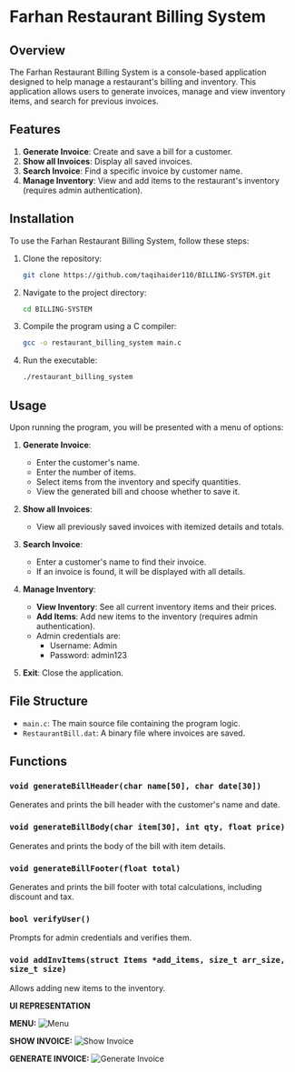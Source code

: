 # Farhan Restaurant Billing System

## Overview

The Farhan Restaurant Billing System is a console-based application designed to help manage a restaurant's billing and inventory. This application allows users to generate invoices, manage and view inventory items, and search for previous invoices.

## Features

1. **Generate Invoice**: Create and save a bill for a customer.
2. **Show all Invoices**: Display all saved invoices.
3. **Search Invoice**: Find a specific invoice by customer name.
4. **Manage Inventory**: View and add items to the restaurant's inventory (requires admin authentication).

## Installation

To use the Farhan Restaurant Billing System, follow these steps:

1. Clone the repository:
    ```sh
    git clone https://github.com/taqihaider110/BILLING-SYSTEM.git
    ```
2. Navigate to the project directory:
    ```sh
    cd BILLING-SYSTEM
    ```
3. Compile the program using a C compiler:
    ```sh
    gcc -o restaurant_billing_system main.c
    ```
4. Run the executable:
    ```sh
    ./restaurant_billing_system
    ```

## Usage

Upon running the program, you will be presented with a menu of options:

1. **Generate Invoice**: 
    - Enter the customer's name.
    - Enter the number of items.
    - Select items from the inventory and specify quantities.
    - View the generated bill and choose whether to save it.

2. **Show all Invoices**:
    - View all previously saved invoices with itemized details and totals.

3. **Search Invoice**:
    - Enter a customer's name to find their invoice.
    - If an invoice is found, it will be displayed with all details.

4. **Manage Inventory**:
    - **View Inventory**: See all current inventory items and their prices.
    - **Add Items**: Add new items to the inventory (requires admin authentication).
    - Admin credentials are:
        - Username: Admin
        - Password: admin123

5. **Exit**: Close the application.

## File Structure

- `main.c`: The main source file containing the program logic.
- `RestaurantBill.dat`: A binary file where invoices are saved.

## Functions

### `void generateBillHeader(char name[50], char date[30])`
Generates and prints the bill header with the customer's name and date.

### `void generateBillBody(char item[30], int qty, float price)`
Generates and prints the body of the bill with item details.

### `void generateBillFooter(float total)`
Generates and prints the bill footer with total calculations, including discount and tax.

### `bool verifyUser()`
Prompts for admin credentials and verifies them.

### `void addInvItems(struct Items *add_items, size_t arr_size, size_t size)`
Allows adding new items to the inventory.

**UI REPRESENTATION**

**MENU:**
![Menu](https://github.com/user-attachments/assets/823d4ecb-d0c4-4386-b744-2060504c9cd6)

**SHOW INVOICE:**
![Show Invoice](https://github.com/user-attachments/assets/49498795-c71f-4991-82cd-1fc88717e44c)

**GENERATE INVOICE:**
![Generate Invoice](https://github.com/user-attachments/assets/e16ce81b-0890-44ac-9193-a7f457a3004d)
